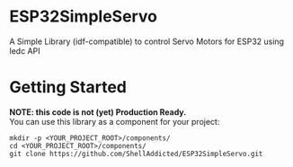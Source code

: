 # ESP32SimpleServo
A Simple Library (idf-compatible) to control Servo Motors for ESP32 using ledc API


# Getting Started
<b>NOTE: this code is not (yet) Production Ready.</b>  
You can use this library as a component for your project:  
```
mkdir -p <YOUR_PROJECT_ROOT>/components/
cd <YOUR_PROJECT_ROOT>/components/
git clone https://github.com/ShellAddicted/ESP32SimpleServo.git

```
